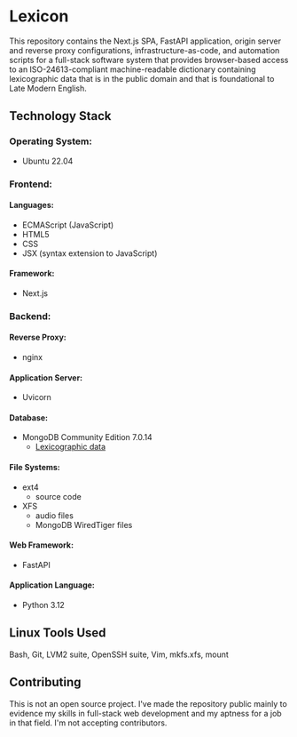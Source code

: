 # Lexicon

This repository contains the Next.js SPA, FastAPI application, origin server
and reverse proxy configurations, infrastructure-as-code, and automation scripts
for a full-stack software system that provides browser-based access to an
ISO-24613-compliant machine-readable dictionary containing lexicographic data
that is in the public domain and that is foundational to Late Modern English.

## Technology Stack

### Operating System:
* Ubuntu 22.04

### Frontend:
#### Languages:
* ECMAScript (JavaScript)
* HTML5
* CSS
* JSX (syntax extension to JavaScript)
#### Framework:
* Next.js

### Backend:
#### Reverse Proxy:
* nginx
#### Application Server:
* Uvicorn
#### Database:
* MongoDB Community Edition 7.0.14
   * [Lexicographic data](/backend/data_sample.json)
#### File Systems:
* ext4
   * source code
* XFS
   * audio files
   * MongoDB WiredTiger files
#### Web Framework:
* FastAPI
#### Application Language:
* Python 3.12

## Linux Tools Used
Bash, Git, LVM2 suite, OpenSSH suite, Vim, mkfs.xfs, mount

## Contributing

This is not an open source project. I've made the repository public mainly to
evidence my skills in full-stack web development and my aptness for a job in
that field. I'm not accepting contributors.

